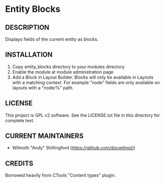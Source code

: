 Entity Blocks
==========

DESCRIPTION
-----------
Displays fields of the current entity as blocks.

INSTALLATION
------------
1. Copy entity_blocks directory to your modules directory
2. Enable the module at module administration page
3. Add a Block in Layout Builder. Blocks will only be available in Layouts with
a matching context. For example "node" fields are only available on layouts with
a "node/%" path.

LICENSE
---------------    

This project is GPL v2 software. See the LICENSE.txt file in this directory 
for complete text.

CURRENT MAINTAINERS
---------------    

- Wilmoth "Andy" Shillingford (https://github.com/docwilmot/)

CREDITS   
--------------- 

Borrowed heavily from CTools "Content types" plugin.